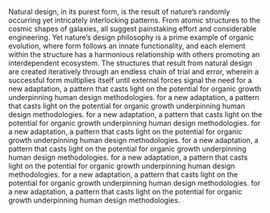 
Natural design, in its purest form, is the result of nature’s randomly occurring yet intricately interlocking patterns. From atomic structures to the cosmic shapes of galaxies, all suggest painstaking effort and considerable engineering. Yet nature’s design philosophy is a prime example of organic evolution, where form follows an innate functionality, and each element within the structure has a harmonious relationship with others promoting an interdependent ecosystem. The structures that result from natural design are created iteratively through an endless chain of trial and error, wherein a successful form multiplies itself until external forces signal the need for a new adaptation, a pattern that casts light on the potential for organic growth underpinning human design methodologies. for a new adaptation, a pattern that casts light on the potential for organic growth underpinning human design methodologies. for a new adaptation, a pattern that casts light on the potential for organic growth underpinning human design methodologies. for a new adaptation, a pattern that casts light on the potential for organic growth underpinning human design methodologies. for a new adaptation, a pattern that casts light on the potential for organic growth underpinning human design methodologies. for a new adaptation, a pattern that casts light on the potential for organic growth underpinning human design methodologies. for a new adaptation, a pattern that casts light on the potential for organic growth underpinning human design methodologies. for a new adaptation, a pattern that casts light on the potential for organic growth underpinning human design methodologies.

